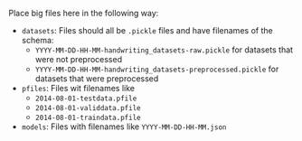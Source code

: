 Place big files here in the following way:

* `datasets`: Files should all be `.pickle` files and have filenames of the
  schema:
  * `YYYY-MM-DD-HH-MM-handwriting_datasets-raw.pickle` for datasets that were
    not preprocessed
  * `YYYY-MM-DD-HH-MM-handwriting_datasets-preprocessed.pickle` for datasets
    that were preprocessed
* `pfiles`: Files wit filenames like
  * `2014-08-01-testdata.pfile`
  * `2014-08-01-validdata.pfile`
  * `2014-08-01-traindata.pfile`
* `models`: Files with filenames like `YYYY-MM-DD-HH-MM.json`